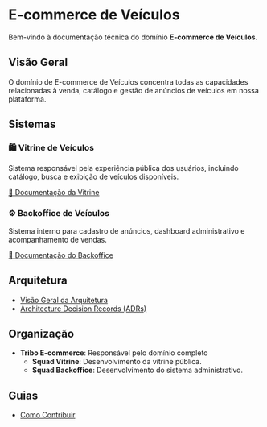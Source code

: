 # E-commerce de Veículos

Bem-vindo à documentação técnica do domínio **E-commerce de Veículos**.

## Visão Geral

O domínio de E-commerce de Veículos concentra todas as capacidades relacionadas à venda, catálogo e gestão de anúncios de veículos em nossa plataforma.

## Sistemas

### 🛍️ Vitrine de Veículos 
Sistema responsável pela experiência pública dos usuários, incluindo catálogo, busca e exibição de veículos disponíveis.

[📖 Documentação da Vitrine](systems/vitrine-veiculos/index.md)

### ⚙️ Backoffice de Veículos  
Sistema interno para cadastro de anúncios, dashboard administrativo e acompanhamento de vendas.  

[📖 Documentação do Backoffice](systems/backoffice-veiculos/index.md)

## Arquitetura

- [Visão Geral da Arquitetura](architecture/overview.md)
- [Architecture Decision Records (ADRs)](architecture/adrs/index.md) 

## Organização

- **Tribo E-commerce**: Responsável pelo domínio completo
  - **Squad Vitrine**: Desenvolvimento da vitrine pública.
  - **Squad Backoffice**: Desenvolvimento do sistema administrativo.

## Guias

- [Como Contribuir](guides/contributing.md) 